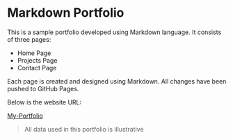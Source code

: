 # Markdown Portfolio

This is a sample portfolio developed using Markdown language. It consists of three pages:

- Home Page
- Projects Page
- Contact Page

Each page is created and designed using Markdown. All changes have been pushed to GitHub Pages.

Below is the website URL:

[My-Portfolio](https://mohithjegan.github.io/markdown-portfolio/)


> All data used in this portfolio is illustrative